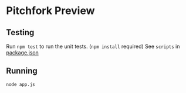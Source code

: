 Pitchfork Preview
===========


Testing
-------

Run `npm test` to run the unit tests. (`npm install` required)
See `scripts` in [package.json](./package.json)


Running
-------

`node app.js`
